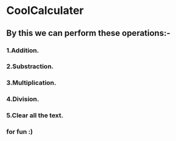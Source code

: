 # CoolCalculater

## By this we can perform these operations:-
### 1.Addition.
### 2.Substraction.
### 3.Multiplication.
### 4.Division.
### 5.Clear all the text.
### for fun :)
